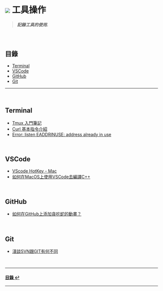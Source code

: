 # ![](https://drive.google.com/uc?id=10INx5_pkhMcYRdx_OO4rXNXxcsvPtBYq) 工具操作

> ##### 記錄工具的使用.

<br>

<!--ts-->
## 目錄
* [Terminal](#Terminal)
* [VSCode](#VSCode)
* [GitHub](#GitHub)
* [Git](#Git)
<!--te-->

---
<br>

## Terminal
* [Tmux 入門筆記](https://github.com/RC-Dev-Tech/tool-tmux) <br>
* [Curl 基本指令介紹](https://github.com/RC-Dev-Tech/tools-curl) <br>
* [Error: listen EADDRINUSE: address already in use](https://github.com/RC-Dev-Tech/note-2023-0328-a) <br>

<br>

## VSCode
* [VScode HotKey - Mac](https://github.com/RC-Dev-Tech/tool-vscode-hotkey) <br>
* [如何在MacOS上使用VSCode去編譯C++](https://github.com/RC-Dev-Tech/cpp-programming-with-vscode-on-mac) <br>

<br>

## GitHub
* [如何在GitHub上添加貪吃蛇的動畫？](https://github.com/RC-Dev-Tech/how-to-add-snake-animation-on-github) <br>

<br>

## Git
* [淺談SVN跟GIT有何不同](https://github.com/RC-Dev-Tech/tools-svn-vs-git) <br>

<br>

---
<!--ts-->
#### [目錄 ↩](#目錄)
<!--te-->
---
